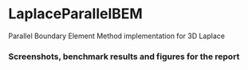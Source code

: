 # LaplaceParallelBEM
Parallel Boundary Element Method implementation for 3D Laplace


### Screenshots, benchmark results and figures for the report
